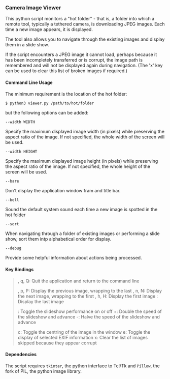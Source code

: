 ### Camera Image Viewer

This python script monitors a "hot folder" - that is, a folder into which
a remote tool, typically a tethered camera, is downloading JPEG images. 
Each  time a new image appears, it is displayed.

The tool also allows you to navigate through the existing images and display
them in a slide show.

If the script encounters a JPEG image it cannot load, perhaps because it
has been incompletely transferred or is corrupt, the image path is remembered
and will not be displayed again during navigation. (The 'x' key can be used
to clear this list of broken images if required.)

#### Command Line Usage

The minimum requirement is the location of the hot folder:

```bash
$ python3 viewer.py /path/to/hot/folder
```

but the following options can be added:

``--width WIDTH``

Specify the maximum displayed image width (in pixels) while preserving the
aspect ratio of the image. If not specified, the whole width of the screen 
will be used.

``--width HEIGHT``

Specify the maximum displayed image height (in pixels) while preserving the
aspect ratio of the image. If not specified, the whole height of the screen 
will be used.

``--bare``

Don't display the application window fram and title bar.

``--bell``

Sound the default system sound each time a new image is spotted in the 
hot folder

``--sort``

When navigating through a folder of existing images or performing a slide
show, sort them intp alphabetical order for display.

``--debug``

Provide some helpful information about actions being processed.

#### Key Bindings

> <esc>, q, Q:   Quit the application and return to the command line  
>
> <left>, p, P:  Display the previous image, wrapping to the last 
> <right>, n, N: Display the next image, wrapping to the first
> <home>, h, H:  Display the first image
> <end>:         Display the last image
>
> <space>:       Toggle the slideshow performance on or off
> +:             Double the speed of the slideshow and advance 
> -:             Halve the speed of the slideshow and advance
> 
> c:             Toggle the centring of the image in the window
> e:             Toggle the display of selected EXIF information
> x:             Clear the list of images skipped because they appear corrupt


#### Dependencies

The script requires ``tkinter``, the python interface to Tcl/Tk and ``Pillow``,
the fork of PIL, the python image library.
